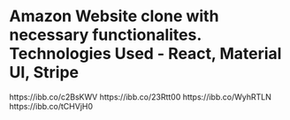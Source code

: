 <h1>Amazon Website clone with necessary functionalites.
Technologies Used - React, Material UI, Stripe</h1>
https://ibb.co/c2BsKWV
https://ibb.co/23Rtt00
https://ibb.co/WyhRTLN
https://ibb.co/tCHVjH0
